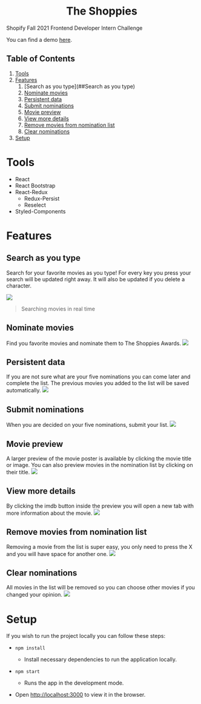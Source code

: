 <h1 align="center"> The Shoppies </h1>

Shopify Fall 2021 Frontend Developer Intern Challenge

You can find a demo [here](https://therealshoppies.netlify.app/).
## Table of Contents

1. [Tools](#Tools)
2. [Features](#Features)
    1. [Search as you type](##Search as you type)
    2. [Nominate movies](#)
    3. [Persistent data](#)
    4. [Submit nominations](#)
    5. [Movie preview](#)
    6. [View more details](#)
    7. [Remove movies from nomination list](#)
    8. [Clear nominations](#)
3. [Setup](#Setup)
# Tools

+ React
+ React Bootstrap
+ React-Redux
    - Redux-Persist
    - Reselect
+ Styled-Components
# Features
## Search as you type

Search for your favorite movies as you type! For every key you press your search will be updated right away. It will also be updated if you delete a character.

![](./readme-content/search-movies.gif)
> Searching movies in real time
## Nominate movies

Find you favorite movies and nominate them to The Shoppies Awards.
![](./readme-content/adding-movies.gif)
## Persistent data

If you are not sure what are your five nominations you can come later and complete the list. The previous movies you added to the list will be saved automatically.
![](./readme-content/persistent-data.gif)
## Submit nominations

When you are decided on your five nominations, submit your list.
![](./readme-content/submit-list.gif)
## Movie preview

A larger preview of the movie poster is available by clicking the movie title or image. You can also preview movies in the nomination list by clicking on their title.
![](./readme-content/preview-movie.gif)
## View more details

By clicking the imdb button inside the preview you will open a new tab with more information about the movie.
![](./readme-content/view-more.gif)
## Remove movies from nomination list

Removing a movie from the list is super easy, you only need to press the X and you will have space for another one.
![](./readme-content/remove-from-list.gif)
## Clear nominations

All movies in the list will be removed so you can choose other movies if you changed your opinion.
![](./readme-content/clear-list.gif)
# Setup

If you wish to run the project locally you can follow these steps:

+ `npm install`
  - Install necessary dependencies to run the application locally.
+ `npm start`

  - Runs the app in the development mode.
+ Open [http://localhost:3000](http://localhost:3000) to view it in the browser.